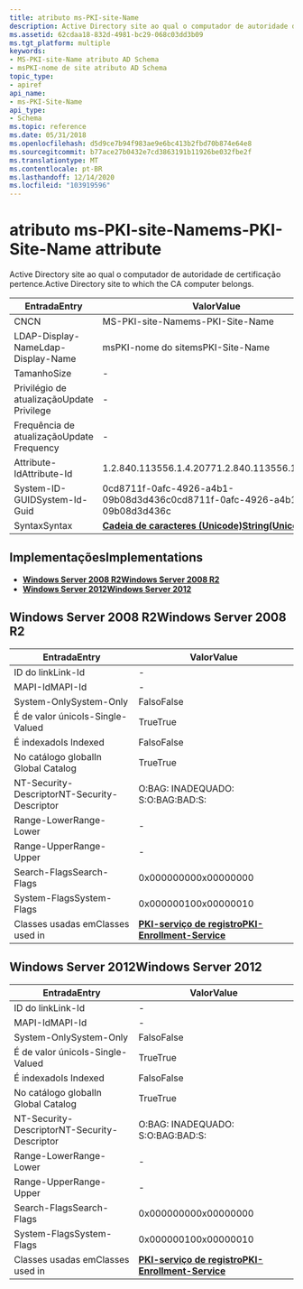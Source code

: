 ```yaml
---
title: atributo ms-PKI-site-Name
description: Active Directory site ao qual o computador de autoridade de certificação pertence.
ms.assetid: 62cdaa18-832d-4981-bc29-068c03dd3b09
ms.tgt_platform: multiple
keywords:
- MS-PKI-site-Name atributo AD Schema
- msPKI-nome de site atributo AD Schema
topic_type:
- apiref
api_name:
- ms-PKI-Site-Name
api_type:
- Schema
ms.topic: reference
ms.date: 05/31/2018
ms.openlocfilehash: d5d9ce7b94f983ae9e6bc413b2fbd70b874e64e8
ms.sourcegitcommit: b77ace27b0432e7cd3863191b11926be032fbe2f
ms.translationtype: MT
ms.contentlocale: pt-BR
ms.lasthandoff: 12/14/2020
ms.locfileid: "103919596"
---
```

# <a name="ms-pki-site-name-attribute"></a><span data-ttu-id="9d8e4-105">atributo ms-PKI-site-Name</span><span class="sxs-lookup"><span data-stu-id="9d8e4-105">ms-PKI-Site-Name attribute</span></span>

<span data-ttu-id="9d8e4-106">Active Directory site ao qual o computador de autoridade de certificação pertence.</span><span class="sxs-lookup"><span data-stu-id="9d8e4-106">Active Directory site to which the CA computer belongs.</span></span>



| <span data-ttu-id="9d8e4-107">Entrada</span><span class="sxs-lookup"><span data-stu-id="9d8e4-107">Entry</span></span> | <span data-ttu-id="9d8e4-108">Valor</span><span class="sxs-lookup"><span data-stu-id="9d8e4-108">Value</span></span> |
|-------------------|---------------------------------------------|
| <span data-ttu-id="9d8e4-109">CN</span><span class="sxs-lookup"><span data-stu-id="9d8e4-109">CN</span></span>                | <span data-ttu-id="9d8e4-110">MS-PKI-site-Name</span><span class="sxs-lookup"><span data-stu-id="9d8e4-110">ms-PKI-Site-Name</span></span>                            |
| <span data-ttu-id="9d8e4-111">LDAP-Display-Name</span><span class="sxs-lookup"><span data-stu-id="9d8e4-111">Ldap-Display-Name</span></span> | <span data-ttu-id="9d8e4-112">msPKI-nome do site</span><span class="sxs-lookup"><span data-stu-id="9d8e4-112">msPKI-Site-Name</span></span>                             |
| <span data-ttu-id="9d8e4-113">Tamanho</span><span class="sxs-lookup"><span data-stu-id="9d8e4-113">Size</span></span>              | \-                                          |
| <span data-ttu-id="9d8e4-114">Privilégio de atualização</span><span class="sxs-lookup"><span data-stu-id="9d8e4-114">Update Privilege</span></span>  | \-                                          |
| <span data-ttu-id="9d8e4-115">Frequência de atualização</span><span class="sxs-lookup"><span data-stu-id="9d8e4-115">Update Frequency</span></span>  | \-                                          |
| <span data-ttu-id="9d8e4-116">Attribute-Id</span><span class="sxs-lookup"><span data-stu-id="9d8e4-116">Attribute-Id</span></span>      | <span data-ttu-id="9d8e4-117">1.2.840.113556.1.4.2077</span><span class="sxs-lookup"><span data-stu-id="9d8e4-117">1.2.840.113556.1.4.2077</span></span>                     |
| <span data-ttu-id="9d8e4-118">System-ID-GUID</span><span class="sxs-lookup"><span data-stu-id="9d8e4-118">System-Id-Guid</span></span>    | <span data-ttu-id="9d8e4-119">0cd8711f-0afc-4926-a4b1-09b08d3d436c</span><span class="sxs-lookup"><span data-stu-id="9d8e4-119">0cd8711f-0afc-4926-a4b1-09b08d3d436c</span></span>        |
| <span data-ttu-id="9d8e4-120">Syntax</span><span class="sxs-lookup"><span data-stu-id="9d8e4-120">Syntax</span></span>            | [<span data-ttu-id="9d8e4-121">**Cadeia de caracteres (Unicode)**</span><span class="sxs-lookup"><span data-stu-id="9d8e4-121">**String(Unicode)**</span></span>](s-string-unicode.md) |



## <a name="implementations"></a><span data-ttu-id="9d8e4-122">Implementações</span><span class="sxs-lookup"><span data-stu-id="9d8e4-122">Implementations</span></span>

-   [<span data-ttu-id="9d8e4-123">**Windows Server 2008 R2**</span><span class="sxs-lookup"><span data-stu-id="9d8e4-123">**Windows Server 2008 R2**</span></span>](#windows-server-2008-r2)
-   [<span data-ttu-id="9d8e4-124">**Windows Server 2012**</span><span class="sxs-lookup"><span data-stu-id="9d8e4-124">**Windows Server 2012**</span></span>](#windows-server-2012)

## <a name="windows-server-2008-r2"></a><span data-ttu-id="9d8e4-125">Windows Server 2008 R2</span><span class="sxs-lookup"><span data-stu-id="9d8e4-125">Windows Server 2008 R2</span></span>



| <span data-ttu-id="9d8e4-126">Entrada</span><span class="sxs-lookup"><span data-stu-id="9d8e4-126">Entry</span></span> | <span data-ttu-id="9d8e4-127">Valor</span><span class="sxs-lookup"><span data-stu-id="9d8e4-127">Value</span></span> |
|------------------------|---------------------------------------------------------------------|
| <span data-ttu-id="9d8e4-128">ID do link</span><span class="sxs-lookup"><span data-stu-id="9d8e4-128">Link-Id</span></span>                | \-                                                                  |
| <span data-ttu-id="9d8e4-129">MAPI-Id</span><span class="sxs-lookup"><span data-stu-id="9d8e4-129">MAPI-Id</span></span>                | \-                                                                  |
| <span data-ttu-id="9d8e4-130">System-Only</span><span class="sxs-lookup"><span data-stu-id="9d8e4-130">System-Only</span></span>            | <span data-ttu-id="9d8e4-131">Falso</span><span class="sxs-lookup"><span data-stu-id="9d8e4-131">False</span></span>                                                               |
| <span data-ttu-id="9d8e4-132">É de valor único</span><span class="sxs-lookup"><span data-stu-id="9d8e4-132">Is-Single-Valued</span></span>       | <span data-ttu-id="9d8e4-133">True</span><span class="sxs-lookup"><span data-stu-id="9d8e4-133">True</span></span>                                                                |
| <span data-ttu-id="9d8e4-134">É indexado</span><span class="sxs-lookup"><span data-stu-id="9d8e4-134">Is Indexed</span></span>             | <span data-ttu-id="9d8e4-135">Falso</span><span class="sxs-lookup"><span data-stu-id="9d8e4-135">False</span></span>                                                               |
| <span data-ttu-id="9d8e4-136">No catálogo global</span><span class="sxs-lookup"><span data-stu-id="9d8e4-136">In Global Catalog</span></span>      | <span data-ttu-id="9d8e4-137">True</span><span class="sxs-lookup"><span data-stu-id="9d8e4-137">True</span></span>                                                                |
| <span data-ttu-id="9d8e4-138">NT-Security-Descriptor</span><span class="sxs-lookup"><span data-stu-id="9d8e4-138">NT-Security-Descriptor</span></span> | <span data-ttu-id="9d8e4-139">O:BAG: INADEQUADO: S:</span><span class="sxs-lookup"><span data-stu-id="9d8e4-139">O:BAG:BAD:S:</span></span>                                                        |
| <span data-ttu-id="9d8e4-140">Range-Lower</span><span class="sxs-lookup"><span data-stu-id="9d8e4-140">Range-Lower</span></span>            | \-                                                                  |
| <span data-ttu-id="9d8e4-141">Range-Upper</span><span class="sxs-lookup"><span data-stu-id="9d8e4-141">Range-Upper</span></span>            | \-                                                                  |
| <span data-ttu-id="9d8e4-142">Search-Flags</span><span class="sxs-lookup"><span data-stu-id="9d8e4-142">Search-Flags</span></span>           | <span data-ttu-id="9d8e4-143">0x00000000</span><span class="sxs-lookup"><span data-stu-id="9d8e4-143">0x00000000</span></span>                                                          |
| <span data-ttu-id="9d8e4-144">System-Flags</span><span class="sxs-lookup"><span data-stu-id="9d8e4-144">System-Flags</span></span>           | <span data-ttu-id="9d8e4-145">0x00000010</span><span class="sxs-lookup"><span data-stu-id="9d8e4-145">0x00000010</span></span>                                                          |
| <span data-ttu-id="9d8e4-146">Classes usadas em</span><span class="sxs-lookup"><span data-stu-id="9d8e4-146">Classes used in</span></span>        | [<span data-ttu-id="9d8e4-147">**PKI-serviço de registro**</span><span class="sxs-lookup"><span data-stu-id="9d8e4-147">**PKI-Enrollment-Service**</span></span>](c-pkienrollmentservice.md)<br/> |



## <a name="windows-server-2012"></a><span data-ttu-id="9d8e4-148">Windows Server 2012</span><span class="sxs-lookup"><span data-stu-id="9d8e4-148">Windows Server 2012</span></span>



| <span data-ttu-id="9d8e4-149">Entrada</span><span class="sxs-lookup"><span data-stu-id="9d8e4-149">Entry</span></span> | <span data-ttu-id="9d8e4-150">Valor</span><span class="sxs-lookup"><span data-stu-id="9d8e4-150">Value</span></span> |
|------------------------|---------------------------------------------------------------------|
| <span data-ttu-id="9d8e4-151">ID do link</span><span class="sxs-lookup"><span data-stu-id="9d8e4-151">Link-Id</span></span>                | \-                                                                  |
| <span data-ttu-id="9d8e4-152">MAPI-Id</span><span class="sxs-lookup"><span data-stu-id="9d8e4-152">MAPI-Id</span></span>                | \-                                                                  |
| <span data-ttu-id="9d8e4-153">System-Only</span><span class="sxs-lookup"><span data-stu-id="9d8e4-153">System-Only</span></span>            | <span data-ttu-id="9d8e4-154">Falso</span><span class="sxs-lookup"><span data-stu-id="9d8e4-154">False</span></span>                                                               |
| <span data-ttu-id="9d8e4-155">É de valor único</span><span class="sxs-lookup"><span data-stu-id="9d8e4-155">Is-Single-Valued</span></span>       | <span data-ttu-id="9d8e4-156">True</span><span class="sxs-lookup"><span data-stu-id="9d8e4-156">True</span></span>                                                                |
| <span data-ttu-id="9d8e4-157">É indexado</span><span class="sxs-lookup"><span data-stu-id="9d8e4-157">Is Indexed</span></span>             | <span data-ttu-id="9d8e4-158">Falso</span><span class="sxs-lookup"><span data-stu-id="9d8e4-158">False</span></span>                                                               |
| <span data-ttu-id="9d8e4-159">No catálogo global</span><span class="sxs-lookup"><span data-stu-id="9d8e4-159">In Global Catalog</span></span>      | <span data-ttu-id="9d8e4-160">True</span><span class="sxs-lookup"><span data-stu-id="9d8e4-160">True</span></span>                                                                |
| <span data-ttu-id="9d8e4-161">NT-Security-Descriptor</span><span class="sxs-lookup"><span data-stu-id="9d8e4-161">NT-Security-Descriptor</span></span> | <span data-ttu-id="9d8e4-162">O:BAG: INADEQUADO: S:</span><span class="sxs-lookup"><span data-stu-id="9d8e4-162">O:BAG:BAD:S:</span></span>                                                        |
| <span data-ttu-id="9d8e4-163">Range-Lower</span><span class="sxs-lookup"><span data-stu-id="9d8e4-163">Range-Lower</span></span>            | \-                                                                  |
| <span data-ttu-id="9d8e4-164">Range-Upper</span><span class="sxs-lookup"><span data-stu-id="9d8e4-164">Range-Upper</span></span>            | \-                                                                  |
| <span data-ttu-id="9d8e4-165">Search-Flags</span><span class="sxs-lookup"><span data-stu-id="9d8e4-165">Search-Flags</span></span>           | <span data-ttu-id="9d8e4-166">0x00000000</span><span class="sxs-lookup"><span data-stu-id="9d8e4-166">0x00000000</span></span>                                                          |
| <span data-ttu-id="9d8e4-167">System-Flags</span><span class="sxs-lookup"><span data-stu-id="9d8e4-167">System-Flags</span></span>           | <span data-ttu-id="9d8e4-168">0x00000010</span><span class="sxs-lookup"><span data-stu-id="9d8e4-168">0x00000010</span></span>                                                          |
| <span data-ttu-id="9d8e4-169">Classes usadas em</span><span class="sxs-lookup"><span data-stu-id="9d8e4-169">Classes used in</span></span>        | [<span data-ttu-id="9d8e4-170">**PKI-serviço de registro**</span><span class="sxs-lookup"><span data-stu-id="9d8e4-170">**PKI-Enrollment-Service**</span></span>](c-pkienrollmentservice.md)<br/> |



 

 






